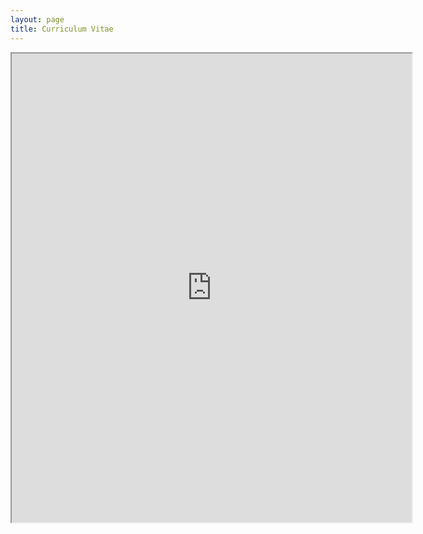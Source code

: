 ```yaml
---
layout: page
title: Curriculum Vitae
---
```


 <iframe src="https://drive.google.com/file/d/1ABI0VGAC6RDUiq1pidmoqx5dU5QHuZd5/preview" width="640" height="750"></iframe>

